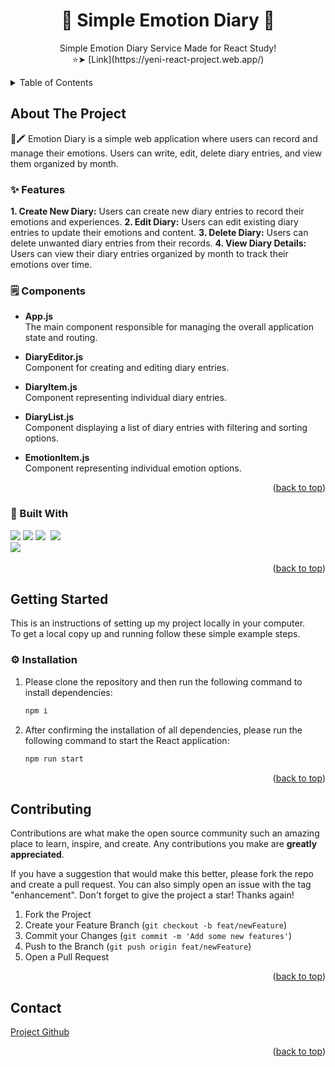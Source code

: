 <div align="center">
  <h1 align="center">📒 Simple Emotion Diary 📒</h1>

  <p align="center">
    Simple Emotion Diary Service Made for React Study! <br>
    ⭐️➤ [Link](https://yeni-react-project.web.app/) 
  </p>
</div>


<!-- TABLE OF CONTENTS -->
<details>
  <summary>Table of Contents</summary>
  <ol>
    <li>
      <a href="#about-the-project">About The Project</a>
    </li>
    <li>
      <a href="#getting-started">Getting Started</a>
      <ul>
        <li><a href="#installation">Installation</a></li>
      </ul>
    </li>
    <li><a href="#contributing">Contributing</a></li>
    <li><a href="#contact">Contact</a></li>
  </ol>
</details>



<!-- ABOUT THE PROJECT -->
## About The Project

📒🖍️ Emotion Diary is a simple web application where users can record and manage their emotions.
Users can write, edit, delete diary entries, and view them organized by month.

### ✨ Features
<b> 1. Create New Diary:</b> Users can create new diary entries to record their emotions and experiences.
<b> 2. Edit Diary:</b> Users can edit existing diary entries to update their emotions and content.
<b> 3. Delete Diary:</b> Users can delete unwanted diary entries from their records.
<b> 4. View Diary Details:</b> Users can view their diary entries organized by month to track their emotions over time.

### 🗒️ Components
- <b> App.js <br> </b>
The main component responsible for managing the overall application state and routing.

- <b> DiaryEditor.js <br> </b>
Component for creating and editing diary entries.

- <b> DiaryItem.js <br></b>
Component representing individual diary entries.

- <b>DiaryList.js <br></b>
Component displaying a list of diary entries with filtering and sorting options.

- <b> EmotionItem.js <br></b>
Component representing individual emotion options.


<p align="right">(<a href="#readme-top">back to top</a>)</p>



### 🔨 Built With

<img src="https://img.shields.io/badge/React-61dbfb?style=flat&logo=React&logoColor=white" />
  <img src="https://img.shields.io/badge/HTML5-E34F26?style=flat&logo=HTML5&logoColor=white" />
  <img src="https://img.shields.io/badge/Javascript-ffb13b?style=flat-square&logo=javascript&logoColor=white"/></a>&nbsp
  <img src="https://img.shields.io/badge/css-1572B6?style=flat-square&logo=css3&logoColor=white"/></a>&nbsp <br>  <img src="https://img.shields.io/badge/firebase-red?style=flat-square&logo=firebase&logoColor=white"/></a>&nbsp



<p align="right">(<a href="#readme-top">back to top</a>)</p>


<!-- GETTING STARTED -->
## Getting Started

This is an instructions of setting up my project locally in your computer.<br>
To get a local copy up and running follow these simple example steps.


### ⚙️ Installation

1. Please clone the repository and then run the following command to install dependencies:
   ```sh
   npm i
   ```
2. After confirming the installation of all dependencies, please run the following command to start the React application:

   ```sh
   npm run start
   ```

<p align="right">(<a href="#readme-top">back to top</a>)</p>


<!-- CONTRIBUTING -->
## Contributing

Contributions are what make the open source community such an amazing place to learn, inspire, and create. Any contributions you make are **greatly appreciated**.

If you have a suggestion that would make this better, please fork the repo and create a pull request. You can also simply open an issue with the tag "enhancement".
Don't forget to give the project a star! Thanks again!

1. Fork the Project
2. Create your Feature Branch (`git checkout -b feat/newFeature`)
3. Commit your Changes (`git commit -m 'Add some new features'`)
4. Push to the Branch (`git push origin feat/newFeature`)
5. Open a Pull Request

<p align="right">(<a href="#readme-top">back to top</a>)</p>


<!-- CONTACT -->
## Contact

[Project Github](https://github.com/yeni-choi/emotion-diary)

<p align="right">(<a href="#readme-top">back to top</a>)</p>
